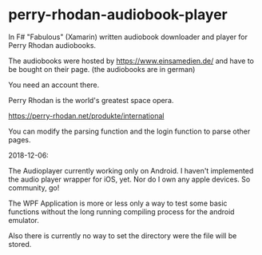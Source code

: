 # perry-rhodan-audiobook-player
In F# "Fabulous" (Xamarin) written audiobook downloader and player for Perry Rhodan audiobooks.

The audiobooks were hosted by https://www.einsamedien.de/ and have to be bought on their page. (the audiobooks are in german)

You need an account there.

Perry Rhodan is the world's greatest space opera.

https://perry-rhodan.net/produkte/international

You can modify the parsing function and the login function to parse other pages.

2018-12-06:

The Audioplayer currently working only on Android. I haven't implemented the audio player wrapper for iOS, yet. Nor do I own any apple devices. So community, go! 

The WPF Application is more or less only a way to test some basic functions without the long running compiling process for the android emulator.

Also there is currently no way to set the directory were the file will be stored.
